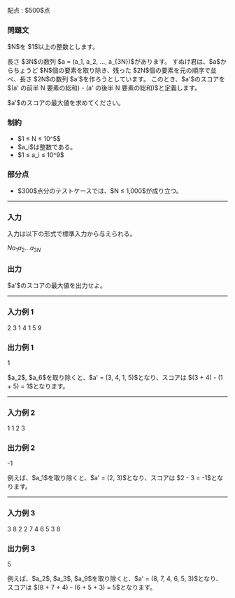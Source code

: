 
<div>

<span>

<span>

<p>
配点 : $500$点
</p>

<div>

<section>

### **問題文**

<p>
$N$を $1$以上の整数とします。
</p>

<p>
長さ $3N$の数列 $a = (a_1, a_2, ..., a_{3N})$があります。
すぬけ君は、$a$からちょうど $N$個の要素を取り除き、残った $2N$個の要素を元の順序で並べ、長さ $2N$の数列 $a'$を作ろうとしています。
このとき、$a'$のスコアを $(a' の前半 N 要素の総和) - (a' の後半 N 要素の総和)$と定義します。
</p>

<p>
$a'$のスコアの最大値を求めてください。
</p>

</section>

</div>

<div>

<section>

### **制約**

<ul>

<li>
$1 ≤ N ≤ 10^5$
</li>

<li>
$a_i$は整数である。
</li>

<li>
$1 ≤ a_i ≤ 10^9$
</li>

</ul>

</section>

</div>

<div>

<section>

### **部分点**

<ul>

<li>
$300$点分のテストケースでは、$N ≤ 1,000$が成り立つ。
</li>

</ul>

</section>

</div>

---

<div>

<div>

<section>

### **入力**

<p>
入力は以下の形式で標準入力から与えられる。
</p>

<div>

$N$$a_1$$a_2$$...$$a_{3N}$
</div>

</section>

</div>

<div>

<section>

### **出力**

<p>
$a'$のスコアの最大値を出力せよ。
</p>

</section>

</div>

</div>

---

<div>

<section>

### **入力例 1**

<div>

2
3 1 4 1 5 9

</div>

</section>

</div>

<div>

<section>

### **出力例 1**

<div>

1

</div>

<p>
$a_2$, $a_6$を取り除くと、$a' = (3, 4, 1, 5)$となり、スコアは $(3 + 4) - (1 + 5) = 1$となります。
</p>

</section>

</div>

---

<div>

<section>

### **入力例 2**

<div>

1
1 2 3

</div>

</section>

</div>

<div>

<section>

### **出力例 2**

<div>

-1

</div>

<p>
例えば、$a_1$を取り除くと、$a' = (2, 3)$となり、スコアは $2 - 3 = -1$となります。
</p>

</section>

</div>

---

<div>

<section>

### **入力例 3**

<div>

3
8 2 2 7 4 6 5 3 8

</div>

</section>

</div>

<div>

<section>

### **出力例 3**

<div>

5

</div>

<p>
例えば、$a_2$, $a_3$, $a_9$を取り除くと、$a' = (8, 7, 4, 6, 5, 3)$となり、スコアは $(8 + 7 + 4) - (6 + 5 + 3) = 5$となります。
</p>

</section>

</div>

</span>

</span>

</div>
